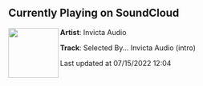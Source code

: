 ## Currently Playing on SoundCloud

[<img align="left" width="100" src="https://i1.sndcdn.com/artworks-3zfIRxNiT1HCSrul-XDImNg-t500x500.jpg">](https://soundcloud.com/invictaaudio/selected-by-invicta-audio-intro?in=invictaaudio/sets/selected-by-invicta-audio)

**Artist**: Invicta Audio 

**Track**: Selected By... Invicta Audio (intro)

Last updated at 07/15/2022 12:04
